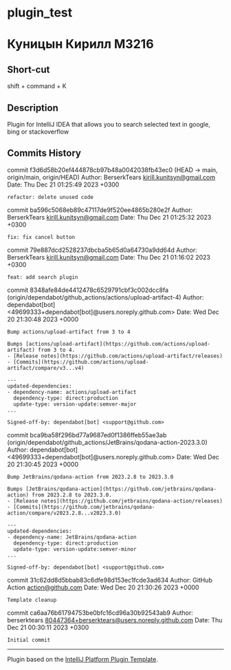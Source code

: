 # plugin_test
# Куницын Кирилл М3216

## Short-cut
shift + command + K

<!-- Plugin description -->
## Description
Plugin for IntelliJ IDEA that allows you to search selected text in google, bing or stackoverflow
<!-- Plugin description end -->

## Commits History
commit f3d6d58b20ef444878cb97b48a0042038fb43ec0 (HEAD -> main, origin/main, origin/HEAD)
Author: BerserkTears <kirill.kunitsyn@gmail.com>
Date:   Thu Dec 21 01:25:49 2023 +0300

    refactor: delete unused code

commit ba596c5068eb89c47117de9f520ee4865b280e2f
Author: BerserkTears <kirill.kunitsyn@gmail.com>
Date:   Thu Dec 21 01:25:32 2023 +0300

    fix: fix cancel button

commit 79e887dcd2528237dbcba5b65d0a64730a9dd64d
Author: BerserkTears <kirill.kunitsyn@gmail.com>
Date:   Thu Dec 21 01:16:02 2023 +0300

    feat: add search plugin

commit 8348afe84de4412478c6529791cbf3c002dcc8fa (origin/dependabot/github_actions/actions/upload-artifact-4)
Author: dependabot[bot] <49699333+dependabot[bot]@users.noreply.github.com>
Date:   Wed Dec 20 21:30:48 2023 +0000

    Bump actions/upload-artifact from 3 to 4
    
    Bumps [actions/upload-artifact](https://github.com/actions/upload-artifact) from 3 to 4.
    - [Release notes](https://github.com/actions/upload-artifact/releases)
    - [Commits](https://github.com/actions/upload-artifact/compare/v3...v4)
    
    ---
    updated-dependencies:
    - dependency-name: actions/upload-artifact
      dependency-type: direct:production
      update-type: version-update:semver-major
    ...
    
    Signed-off-by: dependabot[bot] <support@github.com>

commit bca9ba58f296bd77a9687ed0f1386ffeb55ae3ab (origin/dependabot/github_actions/JetBrains/qodana-action-2023.3.0)
Author: dependabot[bot] <49699333+dependabot[bot]@users.noreply.github.com>
Date:   Wed Dec 20 21:30:45 2023 +0000

    Bump JetBrains/qodana-action from 2023.2.8 to 2023.3.0
    
    Bumps [JetBrains/qodana-action](https://github.com/jetbrains/qodana-action) from 2023.2.8 to 2023.3.0.
    - [Release notes](https://github.com/jetbrains/qodana-action/releases)
    - [Commits](https://github.com/jetbrains/qodana-action/compare/v2023.2.8...v2023.3.0)
    
    ---
    updated-dependencies:
    - dependency-name: JetBrains/qodana-action
      dependency-type: direct:production
      update-type: version-update:semver-minor
    ...
    
    Signed-off-by: dependabot[bot] <support@github.com>

commit 31c62dd8d5bbab83c6dfe98d153ec1fcde3ad634
Author: GitHub Action <action@github.com>
Date:   Wed Dec 20 21:30:26 2023 +0000

    Template cleanup

commit ca6aa76b61794753be0bfc16cd96a30b92543ab9
Author: berserktears <80447364+berserktears@users.noreply.github.com>
Date:   Thu Dec 21 00:30:11 2023 +0300

    Initial commit


---
Plugin based on the [IntelliJ Platform Plugin Template][template].

[template]: https://github.com/JetBrains/intellij-platform-plugin-template